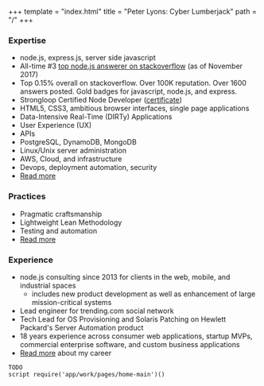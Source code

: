 +++
template = "index.html"
title = "Peter Lyons: Cyber Lumberjack"
path = "/"
+++
### Expertise
* node.js, express.js, server side javascript
* All-time #3 [top node.js answerer on stackoverflow](http://stackoverflow.com/tags/node.js/topusers) (as of November 2017)
* Top 0.15% overall on stackoverflow. Over 100K reputation. Over 1600 answers posted. Gold badges for javascript, node.js, and express.
* Strongloop Certified Node Developer ([certificate](/scnd.pdf))
* HTML5, CSS3, ambitious browser interfaces, single page applications
* Data-Intensive Real-Time (DIRTy) Applications
* User Experience (UX)
* APIs
* PostgreSQL, DynamoDB, MongoDB
* Linux/Unix server administration
* AWS, Cloud, and infrastructure
* Devops, deployment automation, security
* <a href="/stacks">Read more</a>

### Practices
* Pragmatic craftsmanship
* Lightweight Lean Methodology
* Testing and automation
* <a href="/practices">Read more</a>

### Experience
* node.js consulting since 2013 for clients in the web, mobile, and industrial spaces
  * includes new product development as well as enhancement of large mission-critical systems
* Lead engineer for trending.com social network
* Tech Lead for OS Provisioning and Solaris Patching on Hewlett Packard's Server Automation product
* 18 years experience across consumer web applications, startup MVPs, commercial enterprise software, and custom business applications
* <a href="/career">Read more</a> about my career

```
TODO
script require('app/work/pages/home-main')()
```
